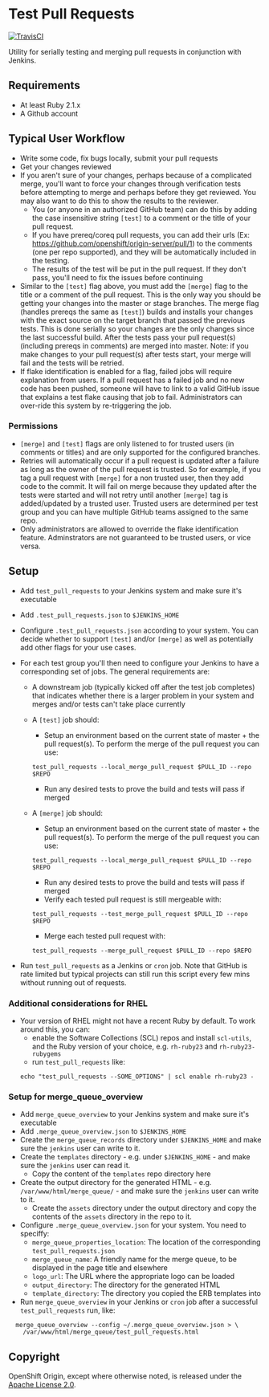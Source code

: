 Test Pull Requests
==================

[![TravisCI](https://travis-ci.org/openshift/test-pull-requests.svg?branch=master)](https://travis-ci.org/openshift/test-pull-requests)

Utility for serially testing and merging pull requests in conjunction with Jenkins.

## Requirements
 * At least Ruby 2.1.x
 * A Github account

## Typical User Workflow
 * Write some code, fix bugs locally, submit your pull requests
 * Get your changes reviewed
 * If you aren't sure of your changes, perhaps because of a complicated merge, you'll want to force your changes through verification tests before attempting to merge and perhaps before they get reviewed.  You may also want to do this to show the results to the reviewer.
   * You (or anyone in an authorized GitHub team) can do this by adding the case insensitive string `[test]` to a comment or the title of your pull request.
   * If you have prereq/coreq pull requests, you can add their urls (Ex: ​https://github.com/openshift/origin-server/pull/1) to the comments (one per repo supported), and they will be automatically included in the testing.
   * The results of the test will be put in the pull request. If they don't pass, you'll need to fix the issues before continuing
 * Similar to the `[test]` flag above, you must add the `[merge]` flag to the title or a comment of the pull request.  This is the only way you should be getting your changes into the master or stage branches.  The merge flag (handles prereqs the same as `[test]`) builds and installs your changes with the exact source on the target branch that passed the previous tests. This is done serially so your changes are the only changes since the last successful build. After the tests pass your pull request(s) (including prereqs in comments) are merged into master. Note: if you make changes to your pull request(s) after tests start, your merge will fail and the tests will be retried.
 * If flake identification is enabled for a flag, failed jobs will require explanation from users. If a pull request has a failed job and no new code has been pushed, someone will have to link to a valid GitHub issue that explains a test flake causing that job to fail. Administrators can over-ride this system by re-triggering the job.

### Permissions
 * `[merge]` and `[test]` flags are only listened to for trusted users (in comments or titles) and are only supported for the configured branches.
 * Retries will automatically occur if a pull request is updated after a failure as long as the owner of the pull request is trusted.  So for example, if you tag a pull request with `[merge]` for a non trusted user, then they add code to the commit. It will fail on merge because they updated after the tests were started and will not retry until another `[merge]` tag is added/updated by a trusted user.  Trusted users are determined per test group and you can have multiple GitHub teams assigned to the same repo.
 * Only administrators are allowed to override the flake identification feature. Adminstrators are not guaranteed to be trusted users, or vice versa.


## Setup
 * Add `test_pull_requests` to your Jenkins system and make sure it's executable
 * Add `.test_pull_requests.json` to `$JENKINS_HOME`
 * Configure `.test_pull_requests.json` according to your system.  You can decide whether to support `[test]` and/or `[merge]` as well as potentially add other flags for your use cases.
 * For each test group you'll then need to configure your Jenkins to have a corresponding set of jobs.  The general requirements are:
   * A downstream job (typically kicked off after the test job completes) that indicates whether there is a larger problem in your system and merges and/or tests can't take place currently
   * A `[test]` job should:
     * Setup an environment based on the current state of master + the pull request(s).  To perform the merge of the pull request you can use:
      ```
      test_pull_requests --local_merge_pull_request $PULL_ID --repo $REPO
      ```

     * Run any desired tests to prove the build and tests will pass if merged
   * A `[merge]` job should:
     * Setup an environment based on the current state of master + the pull request(s).  To perform the merge of the pull request you can use:
      ```
      test_pull_requests --local_merge_pull_request $PULL_ID --repo $REPO
      ```

     * Run any desired tests to prove the build and tests will pass if merged
     * Verify each tested pull request is still mergeable with:
      ```
      test_pull_requests --test_merge_pull_request $PULL_ID --repo $REPO
      ```

     * Merge each tested pull request with:
      ```
      test_pull_requests --merge_pull_request $PULL_ID --repo $REPO
      ```

 * Run `test_pull_requests` as a Jenkins or `cron` job.  Note that GitHub is rate limited but typical projects can still run this script every few mins without running out of requests.

### Additional considerations for RHEL
 * Your version of RHEL might not have a recent Ruby by default. To work around this, you can:
   * enable the Software Collections (SCL) repos and install `scl-utils`, and the Ruby version of your choice, e.g. `rh-ruby23` and `rh-ruby23-rubygems`
   * run `test_pull_requests` like:
   ```
   echo "test_pull_requests --SOME_OPTIONS" | scl enable rh-ruby23 -
   ```

### Setup for merge_queue_overview
 * Add `merge_queue_overview` to your Jenkins system and make sure it's executable
 * Add `.merge_queue_overview.json` to `$JENKINS_HOME`
 * Create the `merge_queue_records` directory under `$JENKINS_HOME` and make sure the `jenkins` user can write to it.
 * Create the `templates` directory - e.g. under `$JENKINS_HOME` - and make sure the `jenkins` user can read it.
   * Copy the content of the `templates` repo directory here
 * Create the output directory for the generated HTML - e.g. `/var/www/html/merge_queue/` - and make sure the `jenkins` user can write to it.
   * Create the `assets` directory under the output directory and copy the contents of the `assets` directory in the repo to it.
 * Configure `.merge_queue_overview.json` for your system. You need to speciffy:
   * `merge_queue_properties_location`: The location of the corresponding `test_pull_requests.json`
   * `merge_queue_name`: A friendly name for the merge queue, to be displayed in the page title and elsewhere
   * `logo_url`: The URL where the appropriate logo can be loaded
   * `output_directory`: The directory for the generated HTML
   * `template_directory`: The directory you copied the ERB templates into
 * Run `merge_queue_overview` in your Jenkins or `cron` job after a successful `test_pull_requests` run, like:
```
  merge_queue_overview --config ~/.merge_queue_overview.json > \
    /var/www/html/merge_queue/test_pull_requests.html
```

Copyright
----------------------

OpenShift Origin, except where otherwise noted, is released under the
[Apache License 2.0](http://www.apache.org/licenses/LICENSE-2.0.html).
